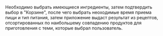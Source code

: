 Необходимо выбрать имеющиеся ингредиенты, затем подтвердить выбор в "Корзине", после чего выбрать неоходимые время приема пищи и тип питания, затем приложение 
выдаст результат из рецептов, отсортированных по наибольшему совпадению продуктов для приготовления с теми, которые выбрал пользователь.
